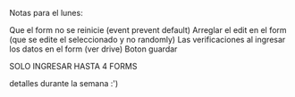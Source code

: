 Notas para el lunes:

Que el form no se reinicie (event prevent default)
Arreglar el edit en el form (que se edite el seleccionado y no randomly)
Las verificaciones al ingresar los datos en el form (ver drive)
Boton guardar 

SOLO INGRESAR HASTA 4 FORMS


detalles durante la semana :')